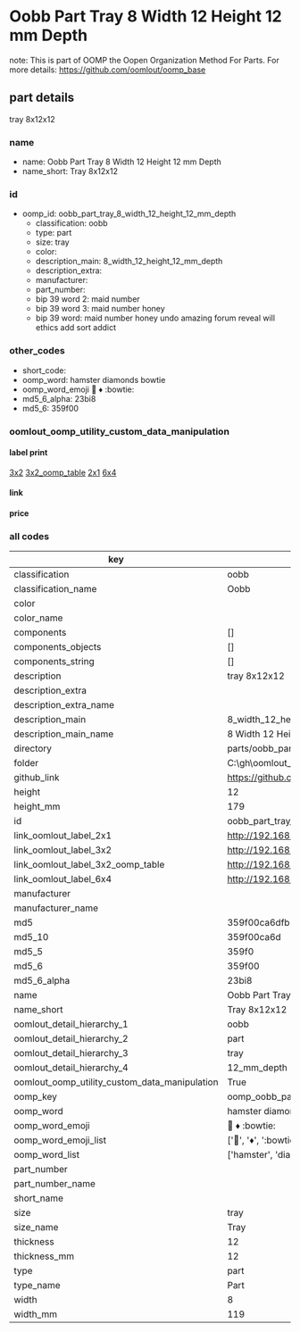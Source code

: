 # Oobb Part Tray 8 Width 12 Height 12 mm Depth  

note: This is part of OOMP the Oopen Organization Method For Parts. For more details: https://github.com/oomlout/oomp_base

##  part details
  



tray 8x12x12



### name
* name: Oobb Part Tray 8 Width 12 Height 12 mm Depth
* name_short: Tray 8x12x12 
### id
* oomp_id: oobb_part_tray_8_width_12_height_12_mm_depth
  * classification: oobb
  * type: part
  * size: tray
  * color: 
  * description_main: 8_width_12_height_12_mm_depth
  * description_extra: 
  * manufacturer: 
  * part_number: 
  * bip 39 word 2: maid number
  * bip 39 word 3: maid number honey
  * bip 39 word: maid number honey undo amazing forum reveal will ethics add sort addict

### other_codes
* short_code: 
* oomp_word: hamster diamonds bowtie
* oomp_word_emoji :hamster: :diamonds: :bowtie:
* md5_6_alpha: 23bi8
* md5_6: 359f00






### oomlout_oomp_utility_custom_data_manipulation
#### label print
[3x2](http://192.168.1.245:1112/?label=oomp%2023bi8)
[3x2_oomp_table](http://192.168.1.108:1112/?label=oomp%2023bi8)
[2x1](http://192.168.1.242:1112/?label=oomp%2023bi8)
[6x4](http://192.168.1.55:1112/?label=oomp%2023bi8)    

#### link

                              

#### price







### all codes 
| key | value |  
| --- | --- |  
| classification | oobb |  
| classification_name | Oobb |  
| color |  |  
| color_name |  |  
| components | [] |  
| components_objects | [] |  
| components_string | [] |  
| description | tray 8x12x12 |  
| description_extra |  |  
| description_extra_name |  |  
| description_main | 8_width_12_height_12_mm_depth |  
| description_main_name | 8 Width 12 Height 12 mm Depth |  
| directory | parts/oobb_part_tray_8_width_12_height_12_mm_depth |  
| folder | C:\gh\oomlout_oobb_version_4_generated_parts\parts\oobb_part_tray_8_width_12_height_12_mm_depth |  
| github_link | https://github.com/oomlout/oomlout_oomp_part_src/tree/main/parts/oobb_part_tray_8_width_12_height_12_mm_depth |  
| height | 12 |  
| height_mm | 179 |  
| id | oobb_part_tray_8_width_12_height_12_mm_depth |  
| link_oomlout_label_2x1 | http://192.168.1.242:1112/?label=oomp%2023bi8 |  
| link_oomlout_label_3x2 | http://192.168.1.245:1112/?label=oomp%2023bi8 |  
| link_oomlout_label_3x2_oomp_table | http://192.168.1.108:1112/?label=oomp%2023bi8 |  
| link_oomlout_label_6x4 | http://192.168.1.55:1112/?label=oomp%2023bi8 |  
| manufacturer |  |  
| manufacturer_name |  |  
| md5 | 359f00ca6dfb370d6e83eeceda65dc30 |  
| md5_10 | 359f00ca6d |  
| md5_5 | 359f0 |  
| md5_6 | 359f00 |  
| md5_6_alpha | 23bi8 |  
| name | Oobb Part Tray 8 Width 12 Height 12 mm Depth |  
| name_short | Tray 8x12x12  |  
| oomlout_detail_hierarchy_1 | oobb |  
| oomlout_detail_hierarchy_2 | part |  
| oomlout_detail_hierarchy_3 | tray |  
| oomlout_detail_hierarchy_4 | 12_mm_depth |  
| oomlout_oomp_utility_custom_data_manipulation | True |  
| oomp_key | oomp_oobb_part_tray_8_width_12_height_12_mm_depth |  
| oomp_word | hamster diamonds bowtie |  
| oomp_word_emoji | :hamster: :diamonds: :bowtie: |  
| oomp_word_emoji_list | [':hamster:', ':diamonds:', ':bowtie:'] |  
| oomp_word_list | ['hamster', 'diamonds', 'bowtie'] |  
| part_number |  |  
| part_number_name |  |  
| short_name |  |  
| size | tray |  
| size_name | Tray |  
| thickness | 12 |  
| thickness_mm | 12 |  
| type | part |  
| type_name | Part |  
| width | 8 |  
| width_mm | 119 |  
